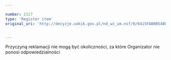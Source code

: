 ```yaml
---

number: 2117
type: 'Register item'
original_uri: 'http://decyzje.uokik.gov.pl/nd_wz_um.nsf/0/6415FAB0B54B80ECC12577F50046430D?OpenDocument'


---
```


Przyczyną reklamacji nie mogą być okoliczności, za które Organizator nie ponosi odpowiedzialności
